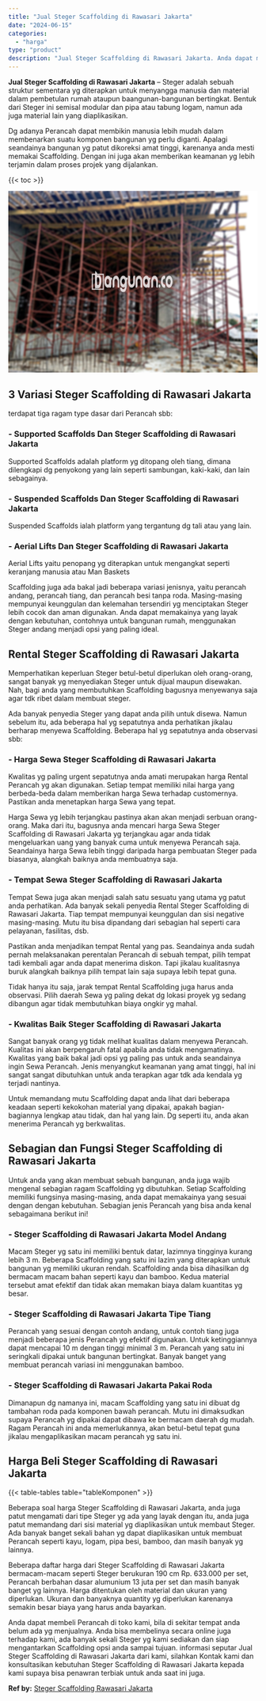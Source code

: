 ```yaml
---
title: "Jual Steger Scaffolding di Rawasari Jakarta"
date: "2024-06-15"
categories: 
  - "harga"
type: "product"
description: "Jual Steger Scaffolding di Rawasari Jakarta. Anda dapat membeli Perancah di toko kami, bila di sekitar tempat anda belum ada yg menjualnya. Anda bisa membeli..."
---
```


**Jual Steger Scaffolding di Rawasari Jakarta** – Steger adalah sebuah struktur sementara yg diterapkan untuk menyangga manusia dan material dalam pembetulan rumah ataupun baangunan-bangunan bertingkat. Bentuk dari Steger ini semisal modular dan pipa atau tabung logam, namun ada juga material lain yang diaplikasikan.

Dg adanya Perancah dapat membikin manusia lebih mudah dalam membenarkan suatu komponen bangunan yg perlu diganti. Apalagi seandainya bangunan yg patut dikoreksi amat tinggi, karenanya anda mesti memakai Scaffolding. Dengan ini juga akan memberikan keamanan yg lebih terjamin dalam proses projek yang dijalankan.

{{< toc >}}

![Jual Steger Scaffolding di Rawasari Jakarta](/images/sewa-scaffolding-steger-28.png)

## 3 Variasi Steger Scaffolding di Rawasari Jakarta

terdapat tiga ragam type dasar dari Perancah sbb:

### \- Supported Scaffolds Dan Steger Scaffolding di Rawasari Jakarta

Supported Scaffolds adalah platform yg ditopang oleh tiang, dimana dilengkapi dg penyokong yang lain seperti sambungan, kaki-kaki, dan lain sebagainya.

### \- Suspended Scaffolds Dan Steger Scaffolding di Rawasari Jakarta

Suspended Scaffolds ialah platform yang tergantung dg tali atau yang lain.

### \- Aerial Lifts Dan Steger Scaffolding di Rawasari Jakarta

Aerial Lifts yaitu penopang yg diterapkan untuk mengangkat seperti keranjang manusia atau Man Baskets

Scaffolding juga ada bakal jadi beberapa variasi jenisnya, yaitu perancah andang, perancah tiang, dan perancah besi tanpa roda. Masing-masing mempunyai keunggulan dan kelemahan tersendiri yg menciptakan Steger lebih cocok dan aman digunakan. Anda dapat memakainya yang layak dengan kebutuhan, contohnya untuk bangunan rumah, menggunakan Steger andang menjadi opsi yang paling ideal.

## Rental Steger Scaffolding di Rawasari Jakarta

Memperhatikan keperluan Steger betul-betul diperlukan oleh orang-orang, sangat banyak yg menyediakan Steger untuk dijual maupun disewakan. Nah, bagi anda yang membutuhkan Scaffolding bagusnya menyewanya saja agar tdk ribet dalam membuat steger.

Ada banyak penyedia Steger yang dapat anda pilih untuk disewa. Namun sebelum itu, ada beberapa hal yg sepatutnya anda perhatikan jikalau berharap menyewa Scaffolding. Beberapa hal yg sepatutnya anda observasi sbb:

### \- Harga Sewa Steger Scaffolding di Rawasari Jakarta

Kwalitas yg paling urgent sepatutnya anda amati merupakan harga Rental Perancah yg akan digunakan. Setiap tempat memiliki nilai harga yang berbeda-beda dalam memberikan harga Sewa terhadap customernya. Pastikan anda menetapkan harga Sewa yang tepat.

Harga Sewa yg lebih terjangkau pastinya akan akan menjadi serbuan orang-orang. Maka dari itu, bagusnya anda mencari harga Sewa Steger Scaffolding di Rawasari Jakarta yg terjangkau agar anda tidak mengeluarkan uang yang banyak cuma untuk menyewa Perancah saja. Seandainya harga Sewa lebih tinggi daripada harga pembuatan Steger pada biasanya, alangkah baiknya anda membuatnya saja.

### \- Tempat Sewa Steger Scaffolding di Rawasari Jakarta

Tempat Sewa juga akan menjadi salah satu sesuatu yang utama yg patut anda perhatikan. Ada banyak sekali penyedia Rental Steger Scaffolding di Rawasari Jakarta. Tiap tempat mempunyai keunggulan dan sisi negative masing-masing. Mutu itu bisa dipandang dari sebagian hal seperti cara pelayanan, fasilitas, dsb.

Pastikan anda menjadikan tempat Rental yang pas. Seandainya anda sudah pernah melaksanakan perentalan Perancah di sebuah tempat, pilih tempat tadi kembali agar anda dapat menerima diskon. Tapi jikalau kualitasnya buruk alangkah baiknya pilih tempat lain saja supaya lebih tepat guna.

Tidak hanya itu saja, jarak tempat Rental Scaffolding juga harus anda observasi. Pilih daerah Sewa yg paling dekat dg lokasi proyek yg sedang dibangun agar tidak membutuhkan biaya ongkir yg mahal.

### \- Kwalitas Baik Steger Scaffolding di Rawasari Jakarta

Sangat banyak orang yg tidak melihat kualitas dalam menyewa Perancah. Kualitas ini akan berpengaruh fatal apabila anda tidak mengamatinya. Kwalitas yang baik bakal jadi opsi yg paling pas untuk anda seandainya ingin Sewa Perancah. Jenis menyangkut keamanan yang amat tinggi, hal ini sangat sangat dibutuhkan untuk anda terapkan agar tdk ada kendala yg terjadi nantinya.

Untuk memandang mutu Scaffolding dapat anda lihat dari beberapa keadaan seperti kekokohan material yang dipakai, apakah bagian-bagiannya lengkap atau tidak, dan hal yang lain. Dg seperti itu, anda akan menerima Perancah yg berkwalitas.

## Sebagian dan Fungsi Steger Scaffolding di Rawasari Jakarta

Untuk anda yang akan membuat sebuah bangunan, anda juga wajib mengenal sebagian ragam Scaffolding yg dibutuhkan. Setiap Scaffolding memiliki fungsinya masing-masing, anda dapat memakainya yang sesuai dengan dengan kebutuhan. Sebagian jenis Perancah yang bisa anda kenal sebagaimana berikut ini!

### \- Steger Scaffolding di Rawasari Jakarta Model Andang

Macam Steger yg satu ini memiliki bentuk datar, lazimnya tingginya kurang lebih 3 m. Beberapa Scaffolding yang satu ini lazim yang diterapkan untuk bangunan yg memiliki ukuran rendah. Scaffolding anda bisa dihasilkan dg bermacam macam bahan seperti kayu dan bamboo. Kedua material tersebut amat efektif dan tidak akan memakan biaya dalam kuantitas yg besar.

### \- Steger Scaffolding di Rawasari Jakarta Tipe Tiang

Perancah yang sesuai dengan contoh andang, untuk contoh tiang juga menjadi beberapa jenis Perancah yg efektif digunakan. Untuk ketinggiannya dapat mencapai 10 m dengan tinggi minimal 3 m. Perancah yang satu ini seringkali dipakai untuk bangunan bertingkat. Banyak banget yang membuat perancah variasi ini menggunakan bamboo.

### \- Steger Scaffolding di Rawasari Jakarta Pakai Roda

Dimanapun dg namanya ini, macam Scaffolding yang satu ini dibuat dg tambahan roda pada komponen bawah perancah. Mutu ini dimaksudkan supaya Perancah yg dipakai dapat dibawa ke bermacam daerah dg mudah. Ragam Perancah ini anda memerlukannya, akan betul-betul tepat guna jikalau mengaplikasikan macam perancah yg satu ini.

## Harga Beli Steger Scaffolding di Rawasari Jakarta

{{< table-tables table="tableKomponen" >}}

Beberapa soal harga Steger Scaffolding di Rawasari Jakarta, anda juga patut mengamati dari tipe Steger yg ada yang layak dengan itu, anda juga patut memandang dari sisi material yg diaplikasikan untuk membaut Steger. Ada banyak banget sekali bahan yg dapat diaplikasikan untuk membuat Perancah seperti kayu, logam, pipa besi, bamboo, dan masih banyak yg lainnya.

Beberapa daftar harga dari Steger Scaffolding di Rawasari Jakarta bermacam-macam seperti Steger berukuran 190 cm Rp. 633.000 per set, Perancah berbahan dasar alumunium 13 juta per set dan masih banyak banget yg lainnya. Harga ditentukan oleh material dan ukuran yang diperlukan. Ukuran dan banyaknya quantity yg diperlukan karenanya semakin besar biaya yang harus anda bayarkan.

Anda dapat membeli Perancah di toko kami, bila di sekitar tempat anda belum ada yg menjualnya. Anda bisa membelinya secara online juga terhadap kami, ada banyak sekali Steger yg kami sediakan dan siap mengantarkan Scaffolding opsi anda sampai tujuan. informasi seputar Jual Steger Scaffolding di Rawasari Jakarta dari kami, silahkan Kontak kami dan konsultasikan kebutuhan Steger Scaffolding di Rawasari Jakarta kepada kami supaya bisa penawran terbiak untuk anda saat ini juga.

**Ref by:** [Steger Scaffolding Rawasari Jakarta](https://id.wikipedia.org/wiki/Steger)
